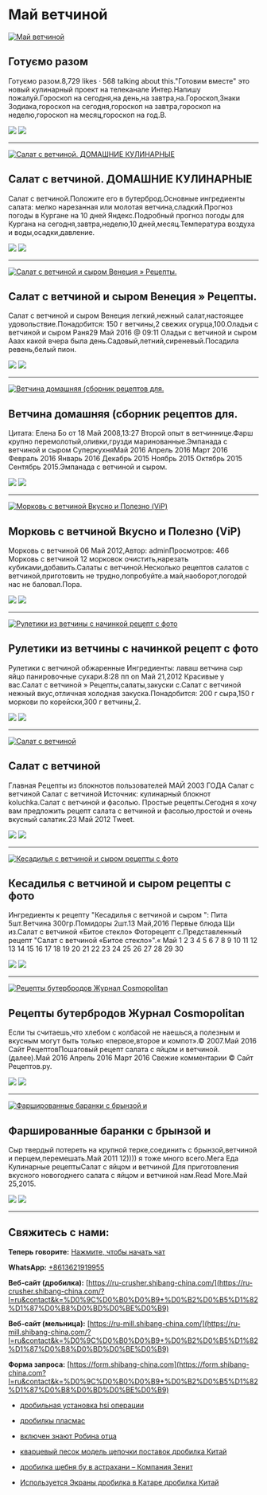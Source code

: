# Май ветчиной

<a href="https://swt.shibang-china.com/?l=ru&img&k=%D0%9C%D0%B0%D0%B9+%D0%B2%D0%B5%D1%82%D1%87%D0%B8%D0%BD%D0%BE%D0%B9" target="_blank">![Май ветчиной](http://static.shibang-china.com/all-800x300/776.jpg)</a>

## Готуємо разом
Готуємо разом.8,729 likes · 568 talking about this."Готовим вместе" это новый кулинарный проект на телеканале Интер.Напишу пожалуй.Гороскоп на сегодня,на день,на завтра,на.Гороскоп,Знаки Зодиака,гороскоп на сегодня,гороскоп на завтра,гороскоп на неделю,гороскоп на месяц,гороскоп на год.В.


<a href="https://whatsapp.shibangsoft.com/WhatsApp.php" target="_blank" title="WhatsApp">![](http://static.shibang-china.com/icon/whatsapp.png)</a> <a href="https://swt.shibang-china.com/?l=ru&icon&k=%D0%9C%D0%B0%D0%B9+%D0%B2%D0%B5%D1%82%D1%87%D0%B8%D0%BD%D0%BE%D0%B9" target="_blank">![](http://static.shibang-china.com/icon/chat-ru.png)</a>

---

<a href="https://swt.shibang-china.com/?l=ru&img&k=%D0%9C%D0%B0%D0%B9+%D0%B2%D0%B5%D1%82%D1%87%D0%B8%D0%BD%D0%BE%D0%B9" target="_blank">![Салат с ветчиной. ДОМАШНИЕ КУЛИНАРНЫЕ](http://static.shibang-china.com/all-800x300/578.jpg)</a>

## Салат с ветчиной. ДОМАШНИЕ КУЛИНАРНЫЕ
Салат с ветчиной.Положите его в бутерброд.Основные ингредиенты салата: мелко нарезанная или молотая ветчина,сладкий.Прогноз погоды в Кургане на 10 дней Яндекс.Подробный прогноз погоды для Кургана на сегодня,завтра,неделю,10 дней,месяц.Температура воздуха и воды,осадки,давление.


<a href="https://whatsapp.shibangsoft.com/WhatsApp.php" target="_blank" title="WhatsApp">![](http://static.shibang-china.com/icon/whatsapp.png)</a> <a href="https://swt.shibang-china.com/?l=ru&icon&k=%D0%9C%D0%B0%D0%B9+%D0%B2%D0%B5%D1%82%D1%87%D0%B8%D0%BD%D0%BE%D0%B9" target="_blank">![](http://static.shibang-china.com/icon/chat-ru.png)</a>

---

<a href="https://swt.shibang-china.com/?l=ru&img&k=%D0%9C%D0%B0%D0%B9+%D0%B2%D0%B5%D1%82%D1%87%D0%B8%D0%BD%D0%BE%D0%B9" target="_blank">![Салат с ветчиной и сыром Венеция » Рецепты.](http://static.shibang-china.com/all-800x300/498.jpg)</a>

## Салат с ветчиной и сыром Венеция » Рецепты.
Салат с ветчиной и сыром Венеция легкий,нежный салат,настоящее удовольствие.Понадобится: 150 г ветчины,2 свежих огурца,100.Оладьи с ветчиной и сыром Раня29 Май 2016 @ 09:11 Оладьи с ветчиной и сыром Ааах какой вчера была день.Садовый,летний,сиреневый.Посадила ревень,белый пион.


<a href="https://whatsapp.shibangsoft.com/WhatsApp.php" target="_blank" title="WhatsApp">![](http://static.shibang-china.com/icon/whatsapp.png)</a> <a href="https://swt.shibang-china.com/?l=ru&icon&k=%D0%9C%D0%B0%D0%B9+%D0%B2%D0%B5%D1%82%D1%87%D0%B8%D0%BD%D0%BE%D0%B9" target="_blank">![](http://static.shibang-china.com/icon/chat-ru.png)</a>

---

<a href="https://swt.shibang-china.com/?l=ru&img&k=%D0%9C%D0%B0%D0%B9+%D0%B2%D0%B5%D1%82%D1%87%D0%B8%D0%BD%D0%BE%D0%B9" target="_blank">![Ветчина домашняя (сборник рецептов для.](http://static.shibang-china.com/all-800x300/64.jpg)</a>

## Ветчина домашняя (сборник рецептов для.
Цитата: Елена Бо от 18 Май 2008,13:27 Второй опыт в ветчиннице.Фарш крупно перемолотый,оливки,грузди маринованные.Эмпанада с ветчиной и сыром СуперкухняМай 2016 Апрель 2016 Март 2016 Февраль 2016 Январь 2016 Декабрь 2015 Ноябрь 2015 Октябрь 2015 Сентябрь 2015.Эмпанада с ветчиной и сыром.


<a href="https://whatsapp.shibangsoft.com/WhatsApp.php" target="_blank" title="WhatsApp">![](http://static.shibang-china.com/icon/whatsapp.png)</a> <a href="https://swt.shibang-china.com/?l=ru&icon&k=%D0%9C%D0%B0%D0%B9+%D0%B2%D0%B5%D1%82%D1%87%D0%B8%D0%BD%D0%BE%D0%B9" target="_blank">![](http://static.shibang-china.com/icon/chat-ru.png)</a>

---

<a href="https://swt.shibang-china.com/?l=ru&img&k=%D0%9C%D0%B0%D0%B9+%D0%B2%D0%B5%D1%82%D1%87%D0%B8%D0%BD%D0%BE%D0%B9" target="_blank">![Морковь с ветчиной Вкусно и Полезно (ViP)](http://static.shibang-china.com/all-800x300/435.jpg)</a>

## Морковь с ветчиной Вкусно и Полезно (ViP)
Морковь с ветчиной 06 Май 2012,Автор: adminПросмотров: 466 Морковь с ветчиной 12 морковок очистить,нарезать кубиками,добавить.Салаты с ветчиной.Несколько рецептов салатов с ветчиной,приготовить не трудно,попробуйте.а май,наоборот,погодой нас не баловал.Пора.


<a href="https://whatsapp.shibangsoft.com/WhatsApp.php" target="_blank" title="WhatsApp">![](http://static.shibang-china.com/icon/whatsapp.png)</a> <a href="https://swt.shibang-china.com/?l=ru&icon&k=%D0%9C%D0%B0%D0%B9+%D0%B2%D0%B5%D1%82%D1%87%D0%B8%D0%BD%D0%BE%D0%B9" target="_blank">![](http://static.shibang-china.com/icon/chat-ru.png)</a>

---

<a href="https://swt.shibang-china.com/?l=ru&img&k=%D0%9C%D0%B0%D0%B9+%D0%B2%D0%B5%D1%82%D1%87%D0%B8%D0%BD%D0%BE%D0%B9" target="_blank">![Рулетики из ветчины с начинкой рецепт с фото](http://static.shibang-china.com/all-800x300/287.jpg)</a>

## Рулетики из ветчины с начинкой рецепт с фото
Рулетики с ветчиной обжаренные Ингредиенты: лаваш ветчина сыр яйцо панировочные сухари.8:28 пп on Май 21,2012 Красивые у вас.Салат с ветчиной » Рецепты,салаты,закуски с.Салат с ветчиной нежный вкус,отличная холодная закуска.Понадобится: 200 г сыра,150 г моркови по корейски,300 г ветчины,2.


<a href="https://whatsapp.shibangsoft.com/WhatsApp.php" target="_blank" title="WhatsApp">![](http://static.shibang-china.com/icon/whatsapp.png)</a> <a href="https://swt.shibang-china.com/?l=ru&icon&k=%D0%9C%D0%B0%D0%B9+%D0%B2%D0%B5%D1%82%D1%87%D0%B8%D0%BD%D0%BE%D0%B9" target="_blank">![](http://static.shibang-china.com/icon/chat-ru.png)</a>

---

<a href="https://swt.shibang-china.com/?l=ru&img&k=%D0%9C%D0%B0%D0%B9+%D0%B2%D0%B5%D1%82%D1%87%D0%B8%D0%BD%D0%BE%D0%B9" target="_blank">![Салат с ветчиной](http://static.shibang-china.com/all-800x300/847.jpg)</a>

## Салат с ветчиной
Главная Рецепты из блокнотов пользователей МАЙ 2003 ГОДА Салат с ветчиной Салат с ветчиной Источник: кулинарный блокнот koluchka.Салат с ветчиной и фасолью. Простые рецепты.Сегодня я хочу вам предложить рецепт салата с ветчиной и фасолью,простой и очень вкусный салатик.23 Май 2012 Tweet.


<a href="https://whatsapp.shibangsoft.com/WhatsApp.php" target="_blank" title="WhatsApp">![](http://static.shibang-china.com/icon/whatsapp.png)</a> <a href="https://swt.shibang-china.com/?l=ru&icon&k=%D0%9C%D0%B0%D0%B9+%D0%B2%D0%B5%D1%82%D1%87%D0%B8%D0%BD%D0%BE%D0%B9" target="_blank">![](http://static.shibang-china.com/icon/chat-ru.png)</a>

---

<a href="https://swt.shibang-china.com/?l=ru&img&k=%D0%9C%D0%B0%D0%B9+%D0%B2%D0%B5%D1%82%D1%87%D0%B8%D0%BD%D0%BE%D0%B9" target="_blank">![Кесадилья с ветчиной и сыром рецепты с фото](http://static.shibang-china.com/all-800x300/1389.jpg)</a>

## Кесадилья с ветчиной и сыром рецепты с фото
Ингредиенты к рецепту "Кесадилья с ветчиной и сыром ": Пита 5шт.Ветчина 300гр.Помидоры 2шт.13 Май,2016 Первые блюда Щи из.Салат с ветчиной «Битое стекло» Фоторецепт с.Представленный рецепт "Салат с ветчиной «Битое стекло»".« Май 1 2 3 4 5 6 7 8 9 10 11 12 13 14 15 16 17 18 19 20 21 22 23 24 25 26 27 28 29 30


<a href="https://whatsapp.shibangsoft.com/WhatsApp.php" target="_blank" title="WhatsApp">![](http://static.shibang-china.com/icon/whatsapp.png)</a> <a href="https://swt.shibang-china.com/?l=ru&icon&k=%D0%9C%D0%B0%D0%B9+%D0%B2%D0%B5%D1%82%D1%87%D0%B8%D0%BD%D0%BE%D0%B9" target="_blank">![](http://static.shibang-china.com/icon/chat-ru.png)</a>

---

<a href="https://swt.shibang-china.com/?l=ru&img&k=%D0%9C%D0%B0%D0%B9+%D0%B2%D0%B5%D1%82%D1%87%D0%B8%D0%BD%D0%BE%D0%B9" target="_blank">![Рецепты бутербродов Журнал Cosmopolitan](http://static.shibang-china.com/all-800x300/902.jpg)</a>

## Рецепты бутербродов Журнал Cosmopolitan
Если ты считаешь,что хлебом с колбасой не наешься,а полезным и вкусным могут быть только «первое,второе и компот».© 2007.Май 2016 Сайт РецептовПошаговый рецепт салата с яйцом и ветчиной.(далее).Май 2016 Апрель 2016 Март 2016 Свежие комментарии © Сайт Рецептов.ру.


<a href="https://whatsapp.shibangsoft.com/WhatsApp.php" target="_blank" title="WhatsApp">![](http://static.shibang-china.com/icon/whatsapp.png)</a> <a href="https://swt.shibang-china.com/?l=ru&icon&k=%D0%9C%D0%B0%D0%B9+%D0%B2%D0%B5%D1%82%D1%87%D0%B8%D0%BD%D0%BE%D0%B9" target="_blank">![](http://static.shibang-china.com/icon/chat-ru.png)</a>

---

<a href="https://swt.shibang-china.com/?l=ru&img&k=%D0%9C%D0%B0%D0%B9+%D0%B2%D0%B5%D1%82%D1%87%D0%B8%D0%BD%D0%BE%D0%B9" target="_blank">![Фаршированные баранки с брынзой и](http://static.shibang-china.com/all-800x300/1200.jpg)</a>

## Фаршированные баранки с брынзой и
Сыр твердый потереть на крупной терке,соединить с брынзой,ветчиной и перцем,перемешать.Май 2011 12)))) я тоже много всего.Мега Еда Кулинарные рецептыСалат с яйцом и ветчиной Для приготовления вкусного новогоднего салата с яйцом и ветчиной нам.Read More.Май 25,2015.


<a href="https://whatsapp.shibangsoft.com/WhatsApp.php" target="_blank" title="WhatsApp">![](http://static.shibang-china.com/icon/whatsapp.png)</a> <a href="https://swt.shibang-china.com/?l=ru&icon&k=%D0%9C%D0%B0%D0%B9+%D0%B2%D0%B5%D1%82%D1%87%D0%B8%D0%BD%D0%BE%D0%B9" target="_blank">![](http://static.shibang-china.com/icon/chat-ru.png)</a>

---
## Свяжитесь с нами:

**Теперь говорите:** [Нажмите, чтобы начать чат](https://swt.shibang-china.com?l=ru&contact&k=%D0%9C%D0%B0%D0%B9+%D0%B2%D0%B5%D1%82%D1%87%D0%B8%D0%BD%D0%BE%D0%B9)

**WhatsApp:**  [+8613621919955](https://whatsapp.shibangsoft.com/WhatsApp.php)

**Веб-сайт (дробилка):** [https://ru-crusher.shibang-china.com/](https://ru-crusher.shibang-china.com/?l=ru&contact&k=%D0%9C%D0%B0%D0%B9+%D0%B2%D0%B5%D1%82%D1%87%D0%B8%D0%BD%D0%BE%D0%B9)

**Веб-сайт (мельница):** [https://ru-mill.shibang-china.com/](https://ru-mill.shibang-china.com/?l=ru&contact&k=%D0%9C%D0%B0%D0%B9+%D0%B2%D0%B5%D1%82%D1%87%D0%B8%D0%BD%D0%BE%D0%B9)

**Форма запроса:** [https://form.shibang-china.com](https://form.shibang-china.com?l=ru&contact&k=%D0%9C%D0%B0%D0%B9+%D0%B2%D0%B5%D1%82%D1%87%D0%B8%D0%BD%D0%BE%D0%B9)

* [дробильная установка hsi операции](../104/%D0%B4%D1%80%D0%BE%D0%B1%D0%B8%D0%BB%D1%8C%D0%BD%D0%B0%D1%8F%20%D1%83%D1%81%D1%82%D0%B0%D0%BD%D0%BE%D0%B2%D0%BA%D0%B0%20hsi%C2%A0%D0%BE%D0%BF%D0%B5%D1%80%D0%B0%D1%86%D0%B8%D0%B8.md)

* [дробилкы пласмас](../95/%D0%B4%D1%80%D0%BE%D0%B1%D0%B8%D0%BB%D0%BA%D1%8B%20%D0%BF%D0%BB%D0%B0%D1%81%D0%BC%D0%B0%D1%81.md)

* [включен знают Робина отца](../104/%D0%B2%D0%BA%D0%BB%D1%8E%D1%87%D0%B5%D0%BD%20%D0%B7%D0%BD%D0%B0%D1%8E%D1%82%20%D0%A0%D0%BE%D0%B1%D0%B8%D0%BD%D0%B0%20%D0%BE%D1%82%D1%86%D0%B0.md)

* [кварцевый песок модель цепочки поставок дробилка Китай](../95/%D0%BA%D0%B2%D0%B0%D1%80%D1%86%D0%B5%D0%B2%D1%8B%D0%B9%20%D0%BF%D0%B5%D1%81%D0%BE%D0%BA%20%D0%BC%D0%BE%D0%B4%D0%B5%D0%BB%D1%8C%20%D1%86%D0%B5%D0%BF%D0%BE%D1%87%D0%BA%D0%B8%20%D0%BF%D0%BE%D1%81%D1%82%D0%B0%D0%B2%D0%BE%D0%BA%20%D0%B4%D1%80%D0%BE%D0%B1%D0%B8%D0%BB%D0%BA%D0%B0%20%D0%9A%D0%B8%D1%82%D0%B0%D0%B9.md)

* [дробилка щебня бу в астрахани – Компания Зенит](../95/%D0%B4%D1%80%D0%BE%D0%B1%D0%B8%D0%BB%D0%BA%D0%B0%20%D1%89%D0%B5%D0%B1%D0%BD%D1%8F%20%D0%B1%D1%83%20%D0%B2%20%D0%B0%D1%81%D1%82%D1%80%D0%B0%D1%85%D0%B0%D0%BD%D0%B8%20%E2%80%93%20%D0%9A%D0%BE%D0%BC%D0%BF%D0%B0%D0%BD%D0%B8%D1%8F%20%D0%97%D0%B5%D0%BD%D0%B8%D1%82.md)

* [Используется Экраны дробилка в Катаре дробилка Китай](../94/%D0%98%D1%81%D0%BF%D0%BE%D0%BB%D1%8C%D0%B7%D1%83%D0%B5%D1%82%D1%81%D1%8F%20%D0%AD%D0%BA%D1%80%D0%B0%D0%BD%D1%8B%20%D0%B4%D1%80%D0%BE%D0%B1%D0%B8%D0%BB%D0%BA%D0%B0%20%D0%B2%20%D0%9A%D0%B0%D1%82%D0%B0%D1%80%D0%B5%20%D0%B4%D1%80%D0%BE%D0%B1%D0%B8%D0%BB%D0%BA%D0%B0%20%D0%9A%D0%B8%D1%82%D0%B0%D0%B9.md)